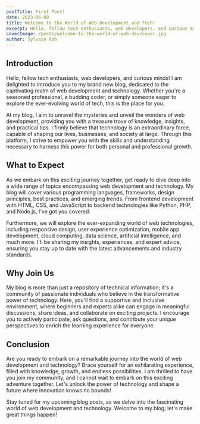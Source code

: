 ```yaml
---
postTitle: First Post!
date: 2023-06-09
title: Welcome to the World of Web Development and Tech!
excerpt: Hello, fellow tech enthusiasts, web developers, and curious minds! I am delighted to introduce you to my brand new blog, dedicated to the captivating realm of web development and technology.
coverImage: /posts/welcome-to-the-world-of-web-dev/cover.jpg
author: Sylvain Roh
---
```

## Introduction
Hello, fellow tech enthusiasts, web developers, and curious minds! I am delighted to introduce you to my brand new blog, dedicated to the captivating realm of web development and technology. Whether you're a seasoned professional, a budding coder, or simply someone eager to explore the ever-evolving world of tech, this is the place for you.

At my blog, I aim to unravel the mysteries and unveil the wonders of web development, providing you with a treasure trove of knowledge, insights, and practical tips. I firmly believe that technology is an extraordinary force, capable of shaping our lives, businesses, and society at large. Through this platform, I strive to empower you with the skills and understanding necessary to harness this power for both personal and professional growth.

## What to Expect
As we embark on this exciting journey together, get ready to dive deep into a wide range of topics encompassing web development and technology. My blog will cover various programming languages, frameworks, design principles, best practices, and emerging trends. From frontend development with HTML, CSS, and JavaScript to backend technologies like Python, PHP, and Node.js, I've got you covered.

Furthermore, we will explore the ever-expanding world of web technologies, including responsive design, user experience optimization, mobile app development, cloud computing, data science, artificial intelligence, and much more. I'll be sharing my insights, experiences, and expert advice, ensuring you stay up to date with the latest advancements and industry standards.

## Why Join Us
My blog is more than just a repository of technical information; it's a community of passionate individuals who believe in the transformative power of technology. Here, you'll find a supportive and inclusive environment, where beginners and experts alike can engage in meaningful discussions, share ideas, and collaborate on exciting projects. I encourage you to actively participate, ask questions, and contribute your unique perspectives to enrich the learning experience for everyone.

## Conclusion
Are you ready to embark on a remarkable journey into the world of web development and technology? Brace yourself for an exhilarating experience, filled with knowledge, growth, and endless possibilities. I am thrilled to have you join my community, and I cannot wait to embark on this exciting adventure together. Let's unlock the power of technology and shape a future where innovation knows no bounds!

Stay tuned for my upcoming blog posts, as we delve into the fascinating world of web development and technology. Welcome to my blog; let's make great things happen!